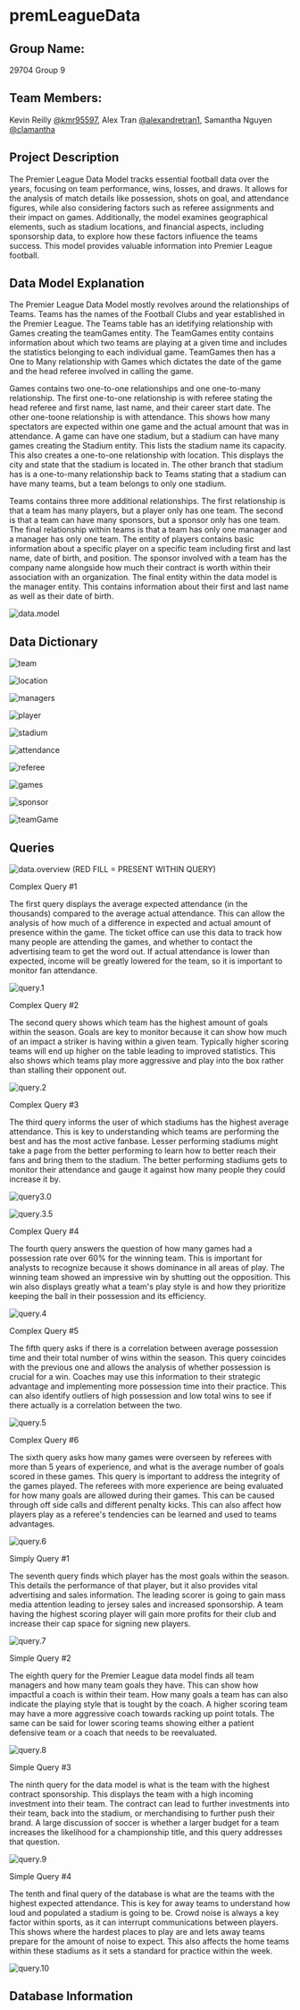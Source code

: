 # premLeagueData

## Group Name:
29704 Group 9

## Team Members:
Kevin Reilly [@kmr95597](https://www.github.com/kmr95597),
Alex Tran [@alexandretran1](https://www.github.com/alexandretran1),
Samantha Nguyen [@clamantha](https://www.github.com/clamantha)

## Project Description 

The Premier League Data Model tracks essential football data over the years, focusing on team performance, wins, losses, and draws. It allows for the analysis of match details like possession, shots on goal, and attendance figures, while also considering factors such as referee assignments and their impact on games. Additionally, the model examines geographical elements, such as stadium locations, and financial aspects, including sponsorship data, to explore how these factors influence the teams success. This model provides valuable information into Premier League football.

## Data Model Explanation

The Premier League Data Model mostly revolves around the relationships of Teams. Teams has the names of the Football Clubs and year established in the Premier League. The Teams table has an idetifying relationship with Games creating the teamGames entity. The TeamGames entity contains information about which two teams are playing at a given time and includes the statistics belonging to each individual game. TeamGames then has a One to Many relationship with Games which dictates the date of the game and the head referee involved in calling the game. 

Games contains two one-to-one relationships and one one-to-many relationship. The first one-to-one relationship is with referee stating the head referee and first name, last name, and their career start date. The other one-toone relationship is with attendance. This shows how many spectators are expected within one game and the actual amount that was in attendance. A game can have one stadium, but a stadium can have many games creating the Stadium entity. This lists the stadium name its capacity. This also creates a one-to-one relationship with location. This displays the city and state that the stadium is located in. The other branch that stadium has is a one-to-many relationship back to Teams stating that a stadium can have many teams, but a team belongs to only one stadium.

Teams contains three more additional relationships. The first relationship is that a team has many players, but a player only has one team. The second is that a team can have many sponsors, but a sponsor only has one team. The final relationship within teams is that a team has only one manager and a manager has only one team. The entity of players contains basic information about a specific player on a specific team including first and last name, date of birth, and position. The sponsor involved with a team has the company name alongside how much their contract is worth within their association with an organization. The final entity within the data model is the manager entity. This contains information about their first and last name as well as their date of birth.

![data.model](https://github.com/user-attachments/assets/09833c92-8be2-4d6b-90ab-43af02e9d771)

## Data Dictionary

![team](https://github.com/user-attachments/assets/d4c529b2-1076-4c5b-b02a-fd96f599d602)

![location](https://github.com/user-attachments/assets/7c129072-6e4c-42d4-bd61-aaabd1823ffb)

![managers](https://github.com/user-attachments/assets/3e99e7f6-d93d-48af-93f4-2ea447dc876b)

![player](https://github.com/user-attachments/assets/4fd97ee8-d8c9-4c24-b980-0072d79c3eaa)

![stadium](https://github.com/user-attachments/assets/189f0864-5c75-47ea-bc16-ef5b347bc566)

![attendance](https://github.com/user-attachments/assets/c7d42745-dfde-4f22-a3d3-cf8243b90a0f)

![referee](https://github.com/user-attachments/assets/3cb14c8e-1c0e-4867-aacf-1487806b9fd6)

![games](https://github.com/user-attachments/assets/45bdab14-daf8-439d-bf1b-62cd286a16d3)

![sponsor](https://github.com/user-attachments/assets/37ad841a-a2f2-4cd7-9c73-fb4de94aa404)

![teamGame](https://github.com/user-attachments/assets/93abfca9-fb13-4bfa-990b-15591e01f834)

## Queries

![data.overview](https://github.com/user-attachments/assets/958d4f54-3ec2-4a5a-a385-01580eafe82a)
(RED FILL = PRESENT WITHIN QUERY)

Complex Query #1

The first query displays the average expected attendance (in the thousands) compared to the average actual attendance. This can allow the analysis of how much of a difference in expected and actual amount of presence within the game. The ticket office can use this data to track how many people are attending the games, and whether to contact the advertising team to get the word out. If actual attendance is lower than expected, income will be greatly lowered for the team, so it is important to monitor fan attendance.

![query.1](https://github.com/user-attachments/assets/5c3113f6-2f97-42bd-a92d-0ad32105e8e6)

Complex Query #2

The second query shows which team has the highest amount of goals within the season. Goals are key to monitor because it can show how much of an impact a striker is having within a given team. Typically higher scoring teams will end up higher on the table leading to improved statistics. This also shows which teams play more aggressive and play into the box rather than stalling their opponent out.

![query.2](https://github.com/user-attachments/assets/ee9a0d7c-6121-45f5-ba42-bd18adbaa590)

Complex Query #3

The third query informs the user of which stadiums has the highest average attendance. This is key to understanding which teams are performing the best and has the most active fanbase. Lesser performing stadiums  might take a page from the better performing to learn how to better reach their fans and bring them to the stadium. The better performing stadiums gets to monitor their attendance and gauge it against how many people they could increase it by.

![query3.0](https://github.com/user-attachments/assets/280d46c5-0134-4982-8b63-e7f2474926d0)

![query.3.5](https://github.com/user-attachments/assets/9abb425a-74e9-435d-af8c-a9d79fcbc2f1)

Complex Query #4

The fourth query answers the question of how many games had a possession rate over 60% for the winning team. This is important for analysts to recognize because it shows dominance in all areas of play. The winning team showed an impressive win by shutting out the opposition. This win also displays greatly what a team's play style is and how they prioritize keeping the ball in their possession and its efficiency. 

![query.4](https://github.com/user-attachments/assets/27b43bf9-0b11-4a69-9d19-0cfc8334a1c3)

Complex Query #5

The fifth query asks if there is a correlation between average possession time and their total number of wins within the season. This query coincides with the previous one and allows the analysis of whether possession is crucial for a win. Coaches may use this information to their strategic advantage and implementing more possession time into their practice. This can also identify outliers of high possession and low total wins to see if there actually is a correlation between the two. 

![query.5](https://github.com/user-attachments/assets/08e34aea-0382-44cf-8e72-e81b5775f102)

Complex Query #6 

The sixth query asks how many games were overseen by referees with more than 5 years of experience, and what is the average number of goals scored in these games. This query is important to address the integrity of the games played. The referees with more experience are being evaluated for how many goals are allowed during their games. This can be caused through off side calls and different penalty kicks. This can also affect how players play as a referee's tendencies can be learned and used to teams advantages.


![query.6](https://github.com/user-attachments/assets/9bfba032-6629-47a3-a0fd-2efef139719f)

Simply Query #1

The seventh query finds which player has the most goals within the season. This details the performance of that player, but it also provides vital advertising and sales information. The leading scorer is going to gain mass media attention leading to jersey sales and increased sponsorship. A team having the highest scoring player will gain more profits for their club and increase their cap space for signing new players.

![query.7](https://github.com/user-attachments/assets/d008db7b-777b-4a73-a4af-fc70882cd2e1)

Simple Query #2

The eighth query for the Premier League data model finds all team managers and how many team goals they have. This can show how impactful a coach is within their team. How many goals a team has can also indicate the playing style that is tought by the coach. A higher scoring team may have a more aggressive coach towards racking up point totals. The same can be said for lower scoring teams showing either a patient defensive team or a coach that needs to be reevaluated.

![query.8](https://github.com/user-attachments/assets/5bba5cd2-6932-4c38-9ff8-63ef53ade064)

Simple Query #3

The ninth query for the data model is what is the team with the highest contract sponsorship. This displays the team with a high incoming investment into their team. The contract can lead to further investments into their team, back into the stadium, or merchandising to further push their brand. A large discussion of soccer is whether a larger budget for a team increases the likelihood for a championship title, and this query addresses that question.

![query.9](https://github.com/user-attachments/assets/652fcf58-3247-4ab1-a4f0-997941c6f4e5)


Simple Query #4

The tenth and final query of the database is what are the teams with the highest expected attendance. This is key for away teams to understand how loud and populated a stadium is going to be. Crowd noise is always a key factor within sports, as it can interrupt communications between players. This shows where the hardest places to play are and lets away teams prepare for the amount of noise to expect. This also affects the home teams within these stadiums as it sets a standard for practice within the week.

![query.10](https://github.com/user-attachments/assets/d55d3689-e0a5-4799-aedd-87976f5959f2)


## Database Information






